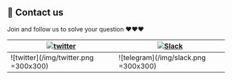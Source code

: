 <!-- markdownlint-disable MD041 -->

## 🤝 Contact us

Join and follow us to solve your question ❤️❤️❤️

| [![twitter](https://img.shields.io/static/v1?label=Twitter&message=FastRequest666&logo=twitter&color=FC8D34)](https://twitter.com/FastRequest666) | [![Slack](https://img.shields.io/static/v1?label=Slack&message=Restful%20Fast%20Request&logo=slack&color=38B580)](https://join.slack.com/t/restfulfastrequest/shared_invite/zt-1we57vum8-TALhTHI2uNmPF2bx1NDyWw) |
| ------------------------------------------------------------------------------------------------------------------------------------------------- | ---------------------------------------------------------------------------------------------------------------------------------------------------------------------------------------------------------------- |
| ![twitter](/img/twitter.png =300x300)                                                                                                             | ![telegram](/img/slack.png =300x300)                                                                                                                                                                             |
